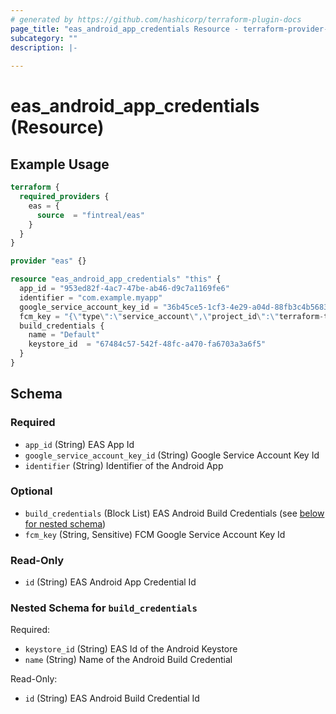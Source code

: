 ```yaml
---
# generated by https://github.com/hashicorp/terraform-plugin-docs
page_title: "eas_android_app_credentials Resource - terraform-provider-eas"
subcategory: ""
description: |-
  
---
```


# eas_android_app_credentials (Resource)



## Example Usage

```terraform
terraform {
  required_providers {
    eas = {
      source  = "fintreal/eas"
    }
  }
}

provider "eas" {}

resource "eas_android_app_credentials" "this" {
  app_id = "953ed82f-4ac7-47be-ab46-d9c7a1169fe6"
  identifier = "com.example.myapp"
  google_service_account_key_id = "36b45ce5-1cf3-4e29-a04d-88fb3c4b5683"
  fcm_key = "{\"type\":\"service_account\",\"project_id\":\"terraform-test-app-o9e\",\"private_key_id\":\"123\",\"private_key\":\"my-private-key\",\"client_email\":\"firebase-adminsdk-fbsvc@terraform-test-app-o9e.iam.gserviceaccount.com\",\"client_id\":\"116186624576095421809\",\"auth_uri\":\"https://accounts.google.com/o/oauth2/auth\",\"token_uri\":\"https://oauth2.googleapis.com/token\",\"auth_provider_x509_cert_url\":\"https://www.googleapis.com/oauth2/v1/certs\",\"client_x509_cert_url\":\"https://www.googleapis.com/robot/v1/metadata/x509/firebase-adminsdk-fbsvc%40terraform-test-app-o9e.iam.gserviceaccount.com\",\"universe_domain\":\"googleapis.com\"}"
  build_credentials {
    name = "Default"
    keystore_id  = "67484c57-542f-48fc-a470-fa6703a3a6f5"
  }
}
```

<!-- schema generated by tfplugindocs -->
## Schema

### Required

- `app_id` (String) EAS App Id
- `google_service_account_key_id` (String) Google Service Account Key Id
- `identifier` (String) Identifier of the Android App

### Optional

- `build_credentials` (Block List) EAS Android Build Credentials (see [below for nested schema](#nestedblock--build_credentials))
- `fcm_key` (String, Sensitive) FCM Google Service Account Key Id

### Read-Only

- `id` (String) EAS Android App Credential Id

<a id="nestedblock--build_credentials"></a>
### Nested Schema for `build_credentials`

Required:

- `keystore_id` (String) EAS Id of the Android Keystore
- `name` (String) Name of the Android Build Credential

Read-Only:

- `id` (String) EAS Android Build Credential Id
